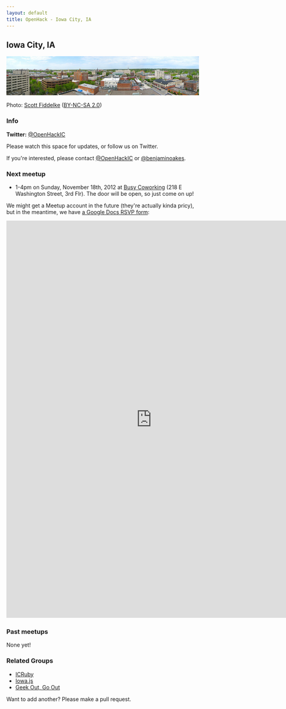 ```yaml
---
layout: default
title: OpenHack - Iowa City, IA
---
```


## Iowa City, IA

![Panorama of Iowa City](/iowa_city/scottfidd_iowa_city_panorama.jpg)

Photo: [Scott Fiddelke](http://www.flickr.com/photos/scottfidd/7084756573/) ([BY-NC-SA 2.0](http://creativecommons.org/licenses/by-nc-sa/2.0/))

### Info

**Twitter:** [@OpenHackIC](http://twitter.com/OpenHackIC)

Please watch this space for updates, or follow us on Twitter.

If you're interested, please contact [@OpenHackIC](http://twitter.com/OpenHackIC) or [@benjaminoakes](http://twitter.com/benjaminoakes).

### Next meetup

* 1-4pm on Sunday, November 18th, 2012 at [Busy Coworking](http://busycoworking.com/) (218 E Washington Street, 3rd Flr).  The door will be open, so just come on up!

We might get a Meetup account in the future (they're actually kinda pricy), but in the meantime, we have [a Google Docs RSVP form](https://docs.google.com/spreadsheet/viewform?formkey=dGlqV0ppa3luN2NrTnM4cXBYYjI3UEE6MQ):

<iframe src="https://docs.google.com/spreadsheet/embeddedform?formkey=dGlqV0ppa3luN2NrTnM4cXBYYjI3UEE6MQ" width="760" height="1039" frameborder="0" marginheight="0" marginwidth="0">Loading...</iframe>

### Past meetups

None yet!

### Related Groups

* [ICRuby](http://www.icruby.org/)
* [Iowa.js](http://www.iowajs.org/)
* [Geek Out, Go Out](http://www.meetup.com/GeekOutGoOut/)

Want to add another?  Please make a pull request.
